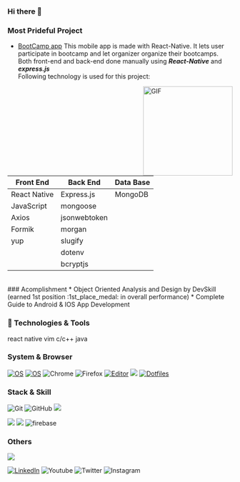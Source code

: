 ### Hi there 👋

### Most Prideful Project
* [BootCamp app](https://github.com/mrpmohiburrahman/BootcampApp) This mobile app is made with React-Native. It lets user participate in bootcamp and let organizer organize their bootcamps. Both front-end and back-end done manually using ***React-Native*** and ***express.js***  
Following technology is used for this project:  

<img align="right" alt="GIF" src="https://raw.githubusercontent.com/mrpmohiburrahman/BootcampApp/master/assets/gifs/bootcamp%20app%20demo_width_256.gif" width="200"/>
<table style="width:600px">
  <thead align="center">
   <tr border: none;>
     <th>Front End</th>
     <th>Back End</th>
     <th>Data Base</th>
   </tr>
  </thead>
  <tr>
    <td>React Native</td>
    <td>Express.js</td>
    <td>MongoDB</td>
  </tr>
  <tr>
    <td>JavaScript</td>
    <td>mongoose</td>
    <td>&nbsp</td>
  </tr>
  <tr>
    <td>Axios</td>
    <td>jsonwebtoken</td>
    <td>&nbsp</td>
  </tr>
  <tr>
    <td>Formik</td>
    <td>morgan</td>
    <td>&nbsp</td>
  </tr>
  <tr>
    <td>yup</td>
    <td>slugify</td>
    <td>&nbsp</td>
  </tr>
  <tr>
    <td>&nbsp</td>
    <td>dotenv</td>
    <td>&nbsp</td>
  </tr>
  <tr>
    <td>&nbsp</td>
    <td>bcryptjs</td>
    <td>&nbsp</td>
  </tr>
</table> 
<br/>
### Acomplishment
* Object Oriented Analysis and Design by DevSkill (earned 1st position :1st_place_medal: in overall performance)  
* Complete Guide to Android & IOS App Development

### 🔧 Technologies & Tools
react native
vim
c/c++
java

### System & Browser
[![OS](https://img.shields.io/badge/OS-macOS-informational?style=flat-square&logo=apple&logoColor=white)](https://en.wikipedia.org/wiki/MacOS)
[![OS](https://img.shields.io/badge/OS-windows-informational?style=flat-square&logo=windows&logoColor=white)](https://en.wikipedia.org/wiki/Linux)
![Chrome](https://img.shields.io/badge/BROWSER-Chrome-292e33?style=flat-square&logo=google-chrome&logoColor=fff)
![Firefox](https://img.shields.io/badge/BROWSER-Firefox-292e33?style=flat-square&logo=firefox&logoColor=fff)
[![Editor](https://img.shields.io/badge/Editor-VSCode-blue?style=flat-square&logo=visual-studio-code&logoColor=white)](https://code.visualstudio.com/)
![](https://img.shields.io/badge/Shell-Bash-informational?style=flat-square&logo=gnu-bash&logoColor=white&color=2bbc8a)
[![Dotfiles](https://img.shields.io/badge/Setup_-Dotfiles-blue?style=flat-square&logo=when-i-work&logoColor=white)](https://github.com/mrpmohiburrahman/dotfiles)

### Stack & Skill

![Git](https://img.shields.io/badge/_-Git-292e33?style=flat-square&logo=git&logoColor=fff)
![GitHub](https://img.shields.io/badge/_-GitHub-292e33?style=flat-square&logo=github)
![](https://img.shields.io/badge/vim?style=flat-square&logo=vim&logoColor=white&color=2bbc8a)

![](https://img.shields.io/badge/Code-JavaScript-informational?style=flat-square&logo=javascript&logoColor=white&color=2bbc8a)
![](https://img.shields.io/badge/Code-Python-informational?style=flat-square&logo=python&logoColor=white&color=2bbc8a)
![firebase](https://img.shields.io/badge/_-firebase-292e33?style=flat-square&logo=firebase&logoColor=fff)

### Others

![](https://img.shields.io/badge/-Stack%20Overflow-FE7A16?style=flat-square&logo=Stack-Overflow&logoColor=white&color=2bbc8a)


[![LinkedIn](https://img.shields.io/badge/LinkedIn-br3ndonland-informational?style=flat-square&logo=linkedin&logoColor=white)](https://www.linkedin.com/in/br3ndonland/)
![Youtube](https://img.shields.io/badge/_-Youtube-292e33?style=flat-square&logo=youtube&logoColor=fff)
![Twitter](https://img.shields.io/badge/_-Twitter-292e33?style=flat-square&logo=twitter&logoColor=fff)
![Instagram](https://img.shields.io/badge/_-Instagram-292e33?style=flat-square&logo=Instagram&logoColor=fff)
<!--
**mrpmohiburrahman/mrpmohiburrahman** is a ✨ _special_ ✨ repository because its `README.md` (this file) appears on your GitHub profile.

Here are some ideas to get you started:

- 🔭 I’m currently working on ...
- 🌱 I’m currently learning ...
- 👯 I’m looking to collaborate on ...
- 🤔 I’m looking for help with ...
- 💬 Ask me about ...
- 📫 How to reach me: ...
- 😄 Pronouns: ...
- ⚡ Fun fact: ...
-->
